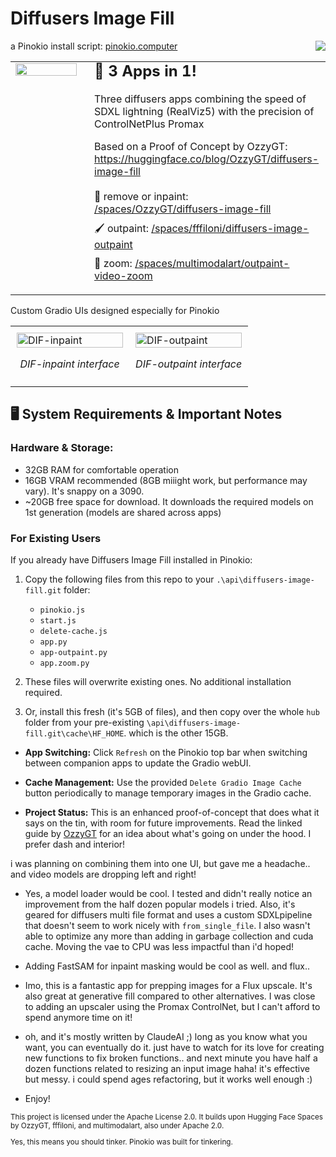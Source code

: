 # Diffusers Image Fill 
a Pinokio install script:   [pinokio.computer](https://pinokio.computer/) <a href="https://opensource.org/licenses/Apache-2.0"><img src="https://img.shields.io/badge/License-Apache%202.0-blue.svg" align="right"></a>
<table>
  <tr>
    <td width="25%" style="vertical-align: top; padding-right: 20px;">
      <img src="https://github.com/user-attachments/assets/1122b540-2ac2-4460-a4c7-c1035652cd19" width="100%"/>
    </td>
    <td width="75%" style="vertical-align: top; padding-top: 0;">
      <h2 style="margin-top: 0; margin-bottom: 20px; font-size: 24px;">🚀 3 Apps in 1!</h2>
    <p style="margin-top: 0; margin-bottom: 15px;">
  Three diffusers apps combining the speed of SDXL lightning (RealViz5) with the precision of ControlNetPlus Promax
  </p>
  
  <p style="margin-bottom: 20px;">
  Based on a Proof of Concept by OzzyGT: <a href="https://huggingface.co/blog/OzzyGT/diffusers-image-fill">https://huggingface.co/blog/OzzyGT/diffusers-image-fill</a>
  </p>
  
  <ul style="list-style-type: none; padding-left: 0; margin-top: 20px;">
    <li style="margin-bottom: 10px;">📸 remove or inpaint: <a href="https://huggingface.co/spaces/OzzyGT/diffusers-image-fill">/spaces/OzzyGT/diffusers-image-fill</a></li>
    <li style="margin-bottom: 10px;">🖌️ outpaint: <a href="https://huggingface.co/spaces/fffiloni/diffusers-image-outpaint">/spaces/fffiloni/diffusers-image-outpaint</a></li>
    <li style="margin-bottom: 10px;">🤖 zoom: <a href="https://huggingface.co/spaces/multimodalart/outpaint-video-zoom">/spaces/multimodalart/outpaint-video-zoom</a></li>
  </ul>
</td>
  </tr>
</table>



 Custom Gradio UIs designed especially for Pinokio
<table>
  <tr>
    <td width="50%" style="padding: 10px;">
      <img src="https://github.com/user-attachments/assets/3d6946b8-1f00-4528-937f-b03434920876" alt="DIF-inpaint" width="100%" />
      <p align="center"><em>DIF-inpaint interface</em></p>
    </td>
    <td width="50%" style="padding: 10px;">
      <img src="https://github.com/user-attachments/assets/74dbdd98-d08f-4ab0-a8ff-79cb3af3569c" alt="DIF-outpaint" width="100%" />
      <p align="center"><em>DIF-outpaint interface</em></p>
    </td>
  </tr>
</table>


## 🖥️ System Requirements & Important Notes

### Hardware & Storage:
- 32GB RAM for comfortable operation
- 16GB VRAM recommended (8GB miiight work, but performance may vary). It's snappy on a 3090.
- ~20GB free space for download. It downloads the required models on 1st generation (models are shared across apps)


### For Existing Users

If you already have Diffusers Image Fill installed in Pinokio:

1. Copy the following files from this repo to your `.\api\diffusers-image-fill.git` folder:
   - `pinokio.js`
   - `start.js`
   - `delete-cache.js`
   - `app.py`
   - `app-outpaint.py`
   - `app.zoom.py`
     
 2. These files will overwrite existing ones. No additional installation required.
 3. Or, install this fresh (it's 5GB of files), and then copy over the whole `hub` folder from your pre-existing `\api\diffusers-image-fill.git\cache\HF_HOME`. which is the other 15GB. 

- **App Switching:** Click `Refresh` on the Pinokio top bar when switching between companion apps to update the Gradio webUI.
- **Cache Management:** Use the provided `Delete Gradio Image Cache` button periodically to manage temporary images in the Gradio cache.

- **Project Status:** This is an enhanced proof-of-concept that does what it says on the tin, with room for future improvements. Read the linked guide by <a href="https://huggingface.co/blog/OzzyGT/diffusers-image-fill">OzzyGT</a> for an idea about what's going on under the hood. I prefer dash and interior!

i was planning on combining them into one UI, but gave me a headache.. and video models are dropping left and right!
* Yes, a model loader would be cool. I tested and didn't really notice an improvement from the half dozen popular models i tried. Also, it's geared for diffusers multi file format and uses a custom SDXLpipeline that doesn't seem to work nicely with `from_single_file`. I also wasn't able to optimize any more than adding in garbage collection and cuda cache. Moving the vae to CPU was less impactful than i'd hoped!
* Adding FastSAM for inpaint masking would be cool as well. and flux.. 
* Imo, this is a fantastic app for prepping images for a Flux upscale. It's also great at generative fill compared to other alternatives. I was close to adding an upscaler using the Promax ControlNet, but I can't afford to spend anymore time on it! 

* oh, and it's mostly written by ClaudeAI ;) long as you know what you want, you can eventually do it. just have to watch for its love for creating new functions to fix broken functions.. and next minute you have half a dozen functions related to resizing an input image haha! it's effective but messy. i could spend ages refactoring, but it works well enough :)
* Enjoy!

<sub>
<p>This project is licensed under the Apache License 2.0. It builds upon Hugging Face Spaces by OzzyGT, fffiloni, and multimodalart, also under Apache 2.0.</p>
Yes, this means you should tinker. Pinokio was built for tinkering.
</sub>
